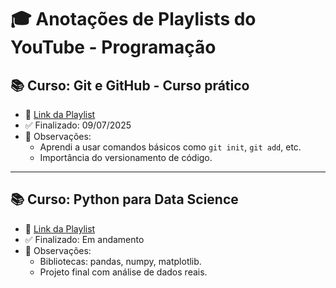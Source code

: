 # 🎓 Anotações de Playlists do YouTube - Programação

## 📚 Curso: Git e GitHub - Curso prático
- 📌 [Link da Playlist](https://www.youtube.com/playlist?list=PLbEOwbQR9lqzK14I7OOeREEIE4k6rjgIj)
- ✅ Finalizado: 09/07/2025
- 📝 Observações:
  - Aprendi a usar comandos básicos como `git init`, `git add`, etc.
  - Importância do versionamento de código.

---

## 📚 Curso: Python para Data Science
- 📌 [Link da Playlist](https://youtube.com/playlist?list=OUTRO_EXEMPLO)
- ✅ Finalizado: Em andamento
- 📝 Observações:
  - Bibliotecas: pandas, numpy, matplotlib.
  - Projeto final com análise de dados reais.
